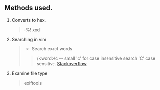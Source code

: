 ## Methods used.

1.  Converts to hex.
	> :%! xxd  

2. Searching in vim
	> * Search exact words
	>> /\<word\>\c   -- small 'c' for case insensitive search 'C' case sensitive.
	>> [Stackoverflow](https://stackoverflow.com/questions/2287440/how-to-do-case-insensitive-search-in-vim)

3. Examine file type
	> exiftools
